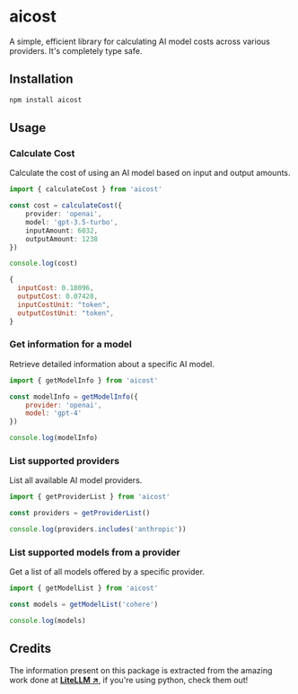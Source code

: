 # aicost
A simple, efficient library for calculating AI model costs across various providers. It's completely type safe.

## Installation
```bash
npm install aicost
```

## Usage
### Calculate Cost
Calculate the cost of using an AI model based on input and output amounts.

```ts
import { calculateCost } from 'aicost'

const cost = calculateCost({
    provider: 'openai',
    model: 'gpt-3.5-turbo',
    inputAmount: 6032,
    outputAmount: 1238
})

console.log(cost)
```
```js
{
  inputCost: 0.18096,
  outputCost: 0.07428,
  inputCostUnit: "token",
  outputCostUnit: "token",
}
```

### Get information for a model
Retrieve detailed information about a specific AI model.

```javascript
import { getModelInfo } from 'aicost'

const modelInfo = getModelInfo({
    provider: 'openai',
    model: 'gpt-4'
})

console.log(modelInfo)
```

### List supported providers
List all available AI model providers.

```javascript
import { getProviderList } from 'aicost'

const providers = getProviderList()

console.log(providers.includes('anthropic'))
```

### List supported models from a provider
Get a list of all models offered by a specific provider.

```javascript
import { getModelList } from 'aicost'

const models = getModelList('cohere')

console.log(models)
```

## Credits
The information present on this package is extracted from the amazing work done at [**LiteLLM ↗**](https://github.com/BerriAI/litellm/), if you're using python, check them out!
